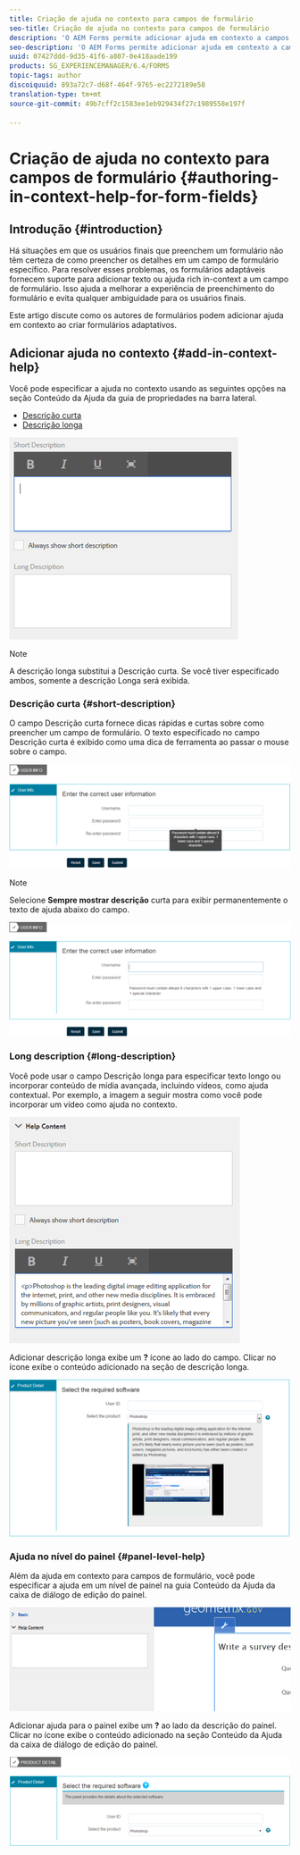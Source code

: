 ```yaml
---
title: Criação de ajuda no contexto para campos de formulário
seo-title: Criação de ajuda no contexto para campos de formulário
description: 'O AEM Forms permite adicionar ajuda em contexto a campos e painéis de formulário adaptáveis, como texto ou mídia avançada, incluindo vídeos. '
seo-description: 'O AEM Forms permite adicionar ajuda em contexto a campos e painéis de formulário adaptáveis, como texto ou mídia avançada, incluindo vídeos. '
uuid: 07427ddd-9d35-41f6-a807-0e418aade199
products: SG_EXPERIENCEMANAGER/6.4/FORMS
topic-tags: author
discoiquuid: 893a72c7-d68f-464f-9765-ec2272189e58
translation-type: tm+mt
source-git-commit: 49b7cff2c1583ee1eb929434f27c1989558e197f

---
```



# Criação de ajuda no contexto para campos de formulário {#authoring-in-context-help-for-form-fields}

## Introdução {#introduction}

Há situações em que os usuários finais que preenchem um formulário não têm certeza de como preencher os detalhes em um campo de formulário específico. Para resolver esses problemas, os formulários adaptáveis fornecem suporte para adicionar texto ou ajuda rich in-context a um campo de formulário. Isso ajuda a melhorar a experiência de preenchimento do formulário e evita qualquer ambiguidade para os usuários finais.

Este artigo discute como os autores de formulários podem adicionar ajuda em contexto ao criar formulários adaptativos.

## Adicionar ajuda no contexto {#add-in-context-help}

Você pode especificar a ajuda no contexto usando as seguintes opções na seção Conteúdo da Ajuda da guia de propriedades na barra lateral.

* [Descrição curta](/help/forms/using/authoring-in-field-help.md#p-short-description-p)
* [Descrição longa](/help/forms/using/authoring-in-field-help.md#p-long-description-p)

![Ajuda contextual para campos de formulário](assets/descriptions.png)

>[!NOTE]
>
>A descrição longa substitui a Descrição curta. Se você tiver especificado ambos, somente a descrição Longa será exibida.

### Descrição curta {#short-description}

O campo Descrição curta fornece dicas rápidas e curtas sobre como preencher um campo de formulário. O texto especificado no campo Descrição curta é exibido como uma dica de ferramenta ao passar o mouse sobre o campo.

![Descrição curta para adicionar ajuda no contexto para campos de formulário](assets/tooltip.png)

>[!NOTE]
>
>Selecione **Sempre mostrar descrição** curta para exibir permanentemente o texto de ajuda abaixo do campo.

![Ajuda permanente curta no contexto abaixo do campo](assets/short1.png)

### Long description {#long-description}

Você pode usar o campo Descrição longa para especificar texto longo ou incorporar conteúdo de mídia avançada, incluindo vídeos, como ajuda contextual. Por exemplo, a imagem a seguir mostra como você pode incorporar um vídeo como ajuda no contexto.

![Adicionar mídia avançada como ajuda contextual para campos de formulário](assets/long-descriptions.png)

Adicionar descrição longa exibe um **?** ícone ao lado do campo. Clicar no ícone exibe o conteúdo adicionado na seção de descrição longa.

![Exemplo de ajuda em contexto de mídia avançada](assets/photoshop.png)

### Ajuda no nível do painel {#panel-level-help}

Além da ajuda em contexto para campos de formulário, você pode especificar a ajuda em um nível de painel na guia Conteúdo da Ajuda da caixa de diálogo de edição do painel.

![Adicionar ajuda no contexto para um painel de formulários](assets/panel-level-help.png)

Adicionar ajuda para o painel exibe um **?** ao lado da descrição do painel. Clicar no ícone exibe o conteúdo adicionado na seção Conteúdo da Ajuda da caixa de diálogo de edição do painel.

![Exemplo de ajuda no contexto no nível do painel de formulários](assets/photoshop-1.png)

